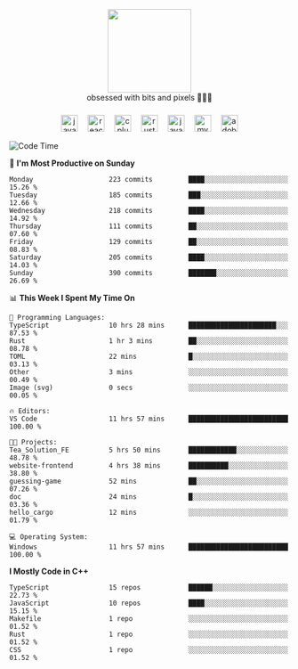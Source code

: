 


  <div align="center">
    
   <img src = "https://i.postimg.cc/W1R4TF4j/d6kpuve-c97567cf-518b-4b86-a271-5c89d88d22f7.gif"  width=150px height=150px />
 </div>

<div align="center">
  obsessed with bits and pixels 🧑‍💻🎨
</div>

  ###
<div align="center">
 <img src="https://cdn.jsdelivr.net/gh/devicons/devicon/icons/javascript/javascript-original.svg" height="30" alt="javascript logo"  />
  <img width="10" />
  <img src="https://cdn.jsdelivr.net/gh/devicons/devicon/icons/react/react-original.svg" height="30" alt="react logo"  />
  <img width="10" />
   <!--<img src="https://cdn.jsdelivr.net/gh/devicons/devicon/icons/nodejs/nodejs-original.svg" height="30" alt="nodejs logo"  />
  <img width="10" />
 <img src="https://cdn.jsdelivr.net/gh/devicons/devicon/icons/flutter/flutter-original.svg" height="30" alt="flutter logo"  />
 <img width="10" />-->
  <img src="https://cdn.jsdelivr.net/gh/devicons/devicon/icons/cplusplus/cplusplus-original.svg" height="30" alt="cpluplus logo"  />
  <img width="10" />
    <img src="https://cdn.jsdelivr.net/gh/devicons/devicon/icons/rust/rust-original.svg" height="30" alt="rust logo"  />
  <img width="10" />
  <img src="https://cdn.jsdelivr.net/gh/devicons/devicon/icons/java/java-original.svg" height="30" alt="java logo"  />
  <img width="10" />
  <img src="https://skillicons.dev/icons?i=mysql" height="30" alt="mysql logo"  />
  <img width="10" />
  <img src="https://skillicons.dev/icons?i=pr" height="30" alt="adobepremierepro logo"  />
</div>

<!--START_SECTION:waka-->
![Code Time](http://img.shields.io/badge/Code%20Time-1%2C821%20hrs%2014%20mins-blue)

📅 **I'm Most Productive on Sunday** 

```text
Monday                   223 commits         ████░░░░░░░░░░░░░░░░░░░░░   15.26 % 
Tuesday                  185 commits         ███░░░░░░░░░░░░░░░░░░░░░░   12.66 % 
Wednesday                218 commits         ████░░░░░░░░░░░░░░░░░░░░░   14.92 % 
Thursday                 111 commits         ██░░░░░░░░░░░░░░░░░░░░░░░   07.60 % 
Friday                   129 commits         ██░░░░░░░░░░░░░░░░░░░░░░░   08.83 % 
Saturday                 205 commits         ████░░░░░░░░░░░░░░░░░░░░░   14.03 % 
Sunday                   390 commits         ███████░░░░░░░░░░░░░░░░░░   26.69 % 
```


📊 **This Week I Spent My Time On** 

```text
💬 Programming Languages: 
TypeScript               10 hrs 28 mins      ██████████████████████░░░   87.53 % 
Rust                     1 hr 3 mins         ██░░░░░░░░░░░░░░░░░░░░░░░   08.78 % 
TOML                     22 mins             █░░░░░░░░░░░░░░░░░░░░░░░░   03.13 % 
Other                    3 mins              ░░░░░░░░░░░░░░░░░░░░░░░░░   00.49 % 
Image (svg)              0 secs              ░░░░░░░░░░░░░░░░░░░░░░░░░   00.05 % 

🔥 Editors: 
VS Code                  11 hrs 57 mins      █████████████████████████   100.00 % 

🐱‍💻 Projects: 
Tea_Solution_FE          5 hrs 50 mins       ████████████░░░░░░░░░░░░░   48.78 % 
website-frontend         4 hrs 38 mins       ██████████░░░░░░░░░░░░░░░   38.80 % 
guessing-game            52 mins             ██░░░░░░░░░░░░░░░░░░░░░░░   07.26 % 
doc                      24 mins             █░░░░░░░░░░░░░░░░░░░░░░░░   03.36 % 
hello_cargo              12 mins             ░░░░░░░░░░░░░░░░░░░░░░░░░   01.79 % 

💻 Operating System: 
Windows                  11 hrs 57 mins      █████████████████████████   100.00 % 
```

**I Mostly Code in C++** 

```text
TypeScript               15 repos            ██████░░░░░░░░░░░░░░░░░░░   22.73 % 
JavaScript               10 repos            ████░░░░░░░░░░░░░░░░░░░░░   15.15 % 
Makefile                 1 repo              ░░░░░░░░░░░░░░░░░░░░░░░░░   01.52 % 
Rust                     1 repo              ░░░░░░░░░░░░░░░░░░░░░░░░░   01.52 % 
CSS                      1 repo              ░░░░░░░░░░░░░░░░░░░░░░░░░   01.52 % 
```




<!--END_SECTION:waka-->
